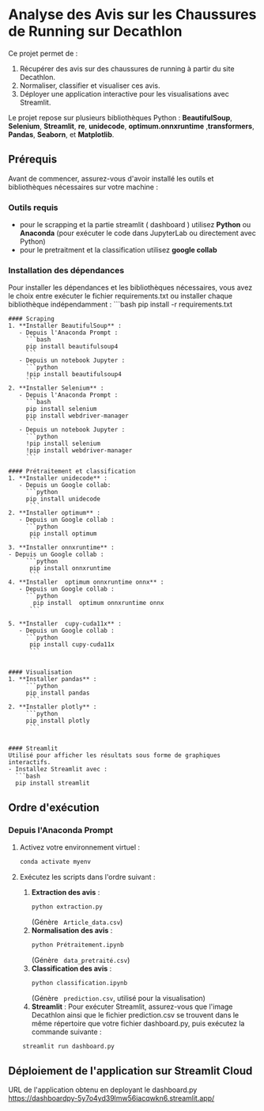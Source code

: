 # Analyse des Avis sur les Chaussures de Running sur Decathlon

Ce projet permet de :
1. Récupérer des avis sur des chaussures de running à partir du site Decathlon.
2. Normaliser, classifier et visualiser ces avis.
3. Déployer une application interactive pour les visualisations avec Streamlit.

Le projet repose sur plusieurs bibliothèques Python : **BeautifulSoup**, **Selenium**, **Streamlit**, **re**, **unidecode**, **optimum.onnxruntime** ,**transformers**, **Pandas**, **Seaborn**, et **Matplotlib**.

## Prérequis
Avant de commencer, assurez-vous d'avoir installé les outils et bibliothèques nécessaires sur votre machine :

### Outils requis
- pour le scrapping et la partie streamlit ( dashboard ) utilisez **Python** ou **Anaconda** (pour exécuter le code dans JupyterLab ou directement avec Python)
- pour le pretraitment et la classification utilisez **google collab**

### Installation des dépendances
Pour installer les dépendances et les bibliothèques nécessaires, vous avez le choix entre exécuter le fichier requirements.txt ou installer chaque bibliothèque indépendamment :     ```bash
     pip install -r requirements.txt
```
#### Scraping
1. **Installer BeautifulSoup** :
   - Depuis l'Anaconda Prompt :
     ```bash
     pip install beautifulsoup4
     ```
   - Depuis un notebook Jupyter :
     ```python
     !pip install beautifulsoup4
     ```
2. **Installer Selenium** :
   - Depuis l'Anaconda Prompt :
     ```bash
     pip install selenium
     pip install webdriver-manager
     ```
   - Depuis un notebook Jupyter :
     ```python
     !pip install selenium
     !pip install webdriver-manager
     ```

#### Prétraitement et classification
1. **Installer unidecode** :
   - Depuis un Google collab:
     ```python
     pip install unidecode
      ```
2. **Installer optimum** :
   - Depuis un Google collab :
     ```python
      pip install optimum
      ```
3. **Installer onnxruntime** :
- Depuis un Google collab :
     ```python
      pip install onnxruntime
      ```
4. **Installer  optimum onnxruntime onnx** :
   - Depuis un Google collab :
     ```python
       pip install  optimum onnxruntime onnx
      ```
    
5. **Installer  cupy-cuda11x** :
   - Depuis un Google collab :
     ```python
      pip install cupy-cuda11x
      ```


#### Visualisation
1. **Installer pandas** :
     ```python
     pip install pandas
      ```
2. **Installer plotly** :
     ```python
     pip install plotly
      ```


#### Streamlit 
Utilisé pour afficher les résultats sous forme de graphiques interactifs.
- Installez Streamlit avec :
  ```bash
  pip install streamlit
  ```

## Ordre d'exécution
### Depuis l'Anaconda Prompt
1. Activez votre environnement virtuel :
   ```bash
   conda activate myenv
   ```

2. Exécutez les scripts dans l'ordre suivant :
   1. **Extraction des avis** :
      ```bash
      python extraction.py
      ```
      (Génère ` Article_data.csv`)
   2. **Normalisation des avis** :
      ```bash
      python Prétraitement.ipynb
      ```
      (Génère ` data_pretraité.csv`)
   3. **Classification des avis** :
      ```bash
      python classification.ipynb
      ```
      (Génère ` prediction.csv`, utilisé pour la visualisation)
   4. **Streamlit** :
      Pour exécuter Streamlit, assurez-vous que l'image Decathlon ainsi que le fichier prediction.csv se trouvent dans le même répertoire que votre fichier dashboard.py, puis exécutez la commande suivante :
  ```bash
      streamlit run dashboard.py 
  ```

## Déploiement de l'application sur Streamlit Cloud 
 URL de l'application obtenu en deployant le dashboard.py 
   https://dashboardpy-5y7o4yd39lmw56iacqwkn6.streamlit.app/



